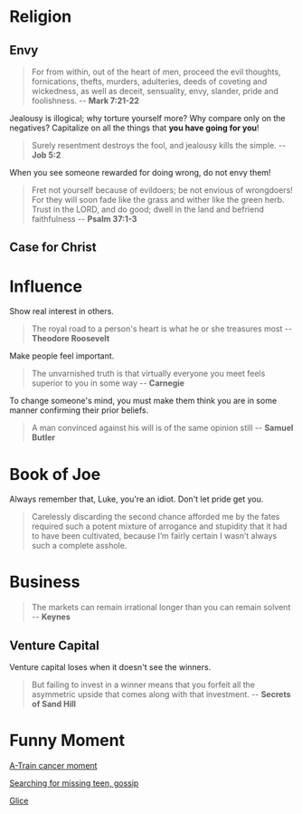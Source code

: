 # Religion 

## Envy 

> For from within, out of the heart of men, proceed the evil thoughts, fornications, thefts, murders, adulteries, deeds of coveting and wickedness, as well as deceit, sensuality, envy, slander, pride and foolishness.
> -- **Mark 7:21-22**

Jealousy is illogical; why torture yourself more?  Why compare only on the negatives?  Capitalize on all the things that **you have going for you**!

> Surely resentment destroys the fool, and jealousy kills the simple.
> -- **Job 5:2** 

When you see someone rewarded for doing wrong, do not envy them! 

> Fret not yourself because of evildoers; be not envious of wrongdoers! For they will soon fade like the grass and wither like the green herb. Trust in the LORD, and do good; dwell in the land and befriend faithfulness
> -- **Psalm 37:1-3**

## Case for Christ 




# Influence 

Show real interest in others.

> The royal road to a person's heart is what he or she treasures most
> -- **Theodore Roosevelt** 

Make people feel important.

> The unvarnished truth is that virtually everyone you meet feels superior to you in some way 
> -- **Carnegie** 

To change someone's mind, you must make them think you are in some manner confirming their prior beliefs. 

> A man convinced against his will is of the same opinion still 
> -- **Samuel Butler** 


# Book of Joe 

Always remember that, Luke, you're an idiot.  Don't let pride get you.  

> Carelessly discarding the second chance afforded me by the fates required such a potent mixture of arrogance and stupidity that it had to have been cultivated, because I’m fairly certain I wasn’t always such a complete asshole.

# Business

> The markets can remain irrational longer than you can remain solvent 
> -- **Keynes**

## Venture Capital

Venture capital loses when it doesn't see the winners.

> But failing to invest in a winner means that you forfeit all the asymmetric upside that comes along with that investment.
> -- **Secrets of Sand Hill**  

# Funny Moment

[A-Train cancer moment](https://www.youtube.com/watch?v=l5czdDuQ5Kw)

[Searching for missing teen, gossip](https://www.youtube.com/watch?v=XUT8ec24anM&feature=youtu.be)

[Glice](https://www.youtube.com/watch?v=bAq1V6WAE8M&feature=youtu.be)
